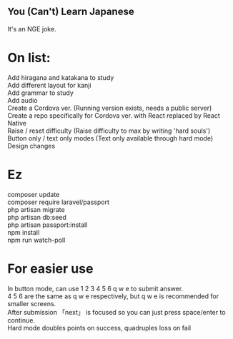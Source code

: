 ## You (Can't) Learn Japanese
It's an NGE joke.  

# On list:
Add hiragana and katakana to study  
Add different layout for kanji  
Add grammar to study  
Add audio  
Create a Cordova ver. (Running version exists, needs a public server)  
Create a repo specifically for Cordova ver. with React replaced by React Native  
Raise / reset difficulty (Raise difficulty to max by writing 'hard souls')  
Button only / text only modes (Text only available through hard mode)  
Design changes  

# Ez
composer update  
composer require laravel/passport  
php artisan migrate  
php artisan db:seed  
php artisan passport:install  
npm install  
npm run watch-poll  

# For easier use
In button mode, can use 1 2 3 4 5 6 q w e to submit answer.  
4 5 6 are the same as q w e respectively, but q w e is recommended for smaller screens.  
After submission 「next」 is focused so you can just press space/enter to continue.  
Hard mode doubles points on success, quadruples loss on fail
